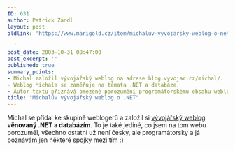 ```yaml
---
ID: 631
author: Patrick Zandl
layout: post
oldlink: 'https://www.marigold.cz/item/michaluv-vyvojarsky-weblog-o-net

  '
post_date: 2003-10-31 08:47:00
post_excerpt: ''
published: true
summary_points:
- Michal založil vývojářský weblog na adrese blog.vyvojar.cz/michal/.
- Weblog Michala se zaměřuje na témata .NET a databáze.
- Autor textu přiznává omezené porozumění programátorskému obsahu weblogu.
title: "Michalův vývojářský weblog o .NET"
---
```


Michal se přidal ke skupině weblogerů a založil si <A href="http://blog.vyvojar.cz/michal/" target=_blank>vývojářský weblog</A> <STRONG>věnovaný .NET a databázím</STRONG>. To je také jediné, co jsem na tom webu porozuměl, všechno ostatní už není česky, ale programátorsky a já poznávám jen některé spojky mezi tím :)